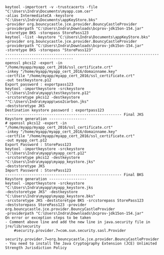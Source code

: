     keytool -importcert -v -trustcacerts -file "C:\Users\Indra\Documents\myapp.com.cer"
    -alias IntermediateCA -keystore "C:\Users\Indra\Documents\appKeyStore.bks"
    -provider org.bouncycastle.jce.provider.BouncyCastleProvider
    -providerpath "C:\Users\Indra\Downloads\bcprov-jdk15on-154.jar"
    -storetype BKS -storepass StorePass123
    keytool -list -keystore "C:\Users\Indra\Documents\appKeyStore.bks"
    -provider org.bouncycastle.jce.provider.BouncyCastleProvider
    -providerpath "C:\Users\Indra\Downloads\bcprov-jdk15on-154.jar"
    -storetype BKS -storepass "StorePass123"
    -----------------------------------------------------------------------------------------------------
    openssl pkcs12 -export -in "/home/myapp/myapp_cert_2016/ssl_certificate.crt"
    -inkey "/home/myapp/myapp_cert_2016/domainname.key"
    -certfile "/home/myapp/myapp_cert_2016/ssl_certificate.crt"
    -out testkeystore.p12
    Export password : exportpass123
    keytool -importkeystore -srckeystore "C:\Users\Indra\myapp\testkeystore.p12"
    -srcstoretype pkcs12 -destkeystore ""C:\Users\Indra\myapp\wso2carbon.jks"
    -deststoretype JKS
    Destination keystore password : exportpass123
    ----------------------------------------------------- Final JKS Keystore generation -----------------
    # openssl pkcs12 -export -in "/home/myapp/myapp_cert_2016/ssl_certificate.crt"
    -inkey "/home/myapp/myapp_cert_2016/domainname.key"
    -certfile "/home/myapp/myapp_cert_2016/ssl_certificate.crt"
    -out myapp_cert.p12
    Export Password : StorePass123
    keytool -importkeystore -srckeystore "C:\Users\Indra\myapp\myapp_cert.p12"
    -srcstoretype pkcs12 -destkeystore "C:\Users\Indra\myapp\myapp_keystore.jks"
    -deststoretype JKS
    Import Password : StorePass123
    ----------------------------------------------------- Final BKS Keystore generation -----------------
    keytool -importkeystore -srckeystore "C:\Users\Indra\myapp\myapp_keystore.jks
    -deststoretype JKS" -destkeystore "C:\Users\Indra\myapp\myapp_keystore.bks"
    -srcstoretype JKS -deststoretype BKS -srcstorepass StorePass123
    -deststorepass StorePass123 -provider org.bouncycastle.jce.provider.BouncyCastleProvider
    -providerpath "C:\Users\Indra\Downloads\bcprov-jdk15on-154.jar"
    On error or exception steps to be taken
    - Comment above line and add the new line in java.security file in jre/lib/security
        #security.provider.7=com.sun.security.sasl.Provider
        security.provider.7=org.bouncycastle.jce.provider.BouncyCastleProvider
    - You need to install the Java Cryptography Extension (JCE) Unlimited Strength Jurisdiction Policy